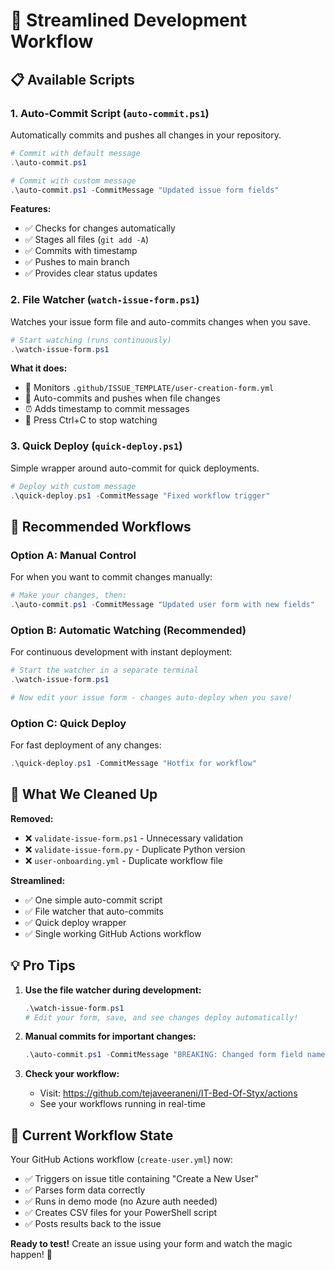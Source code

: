 # 🚀 Streamlined Development Workflow

## 📋 Available Scripts

### 1. **Auto-Commit Script** (`auto-commit.ps1`)
Automatically commits and pushes all changes in your repository.

```powershell
# Commit with default message
.\auto-commit.ps1

# Commit with custom message
.\auto-commit.ps1 -CommitMessage "Updated issue form fields"
```

**Features:**
- ✅ Checks for changes automatically
- ✅ Stages all files (`git add -A`)
- ✅ Commits with timestamp
- ✅ Pushes to main branch
- ✅ Provides clear status updates

### 2. **File Watcher** (`watch-issue-form.ps1`)
Watches your issue form file and auto-commits changes when you save.

```powershell
# Start watching (runs continuously)
.\watch-issue-form.ps1
```

**What it does:**
- 👀 Monitors `.github/ISSUE_TEMPLATE/user-creation-form.yml`
- 🔄 Auto-commits and pushes when file changes
- ⏰ Adds timestamp to commit messages
- 🛑 Press Ctrl+C to stop watching

### 3. **Quick Deploy** (`quick-deploy.ps1`)
Simple wrapper around auto-commit for quick deployments.

```powershell
# Deploy with custom message
.\quick-deploy.ps1 -CommitMessage "Fixed workflow trigger"
```

## 🔄 Recommended Workflows

### **Option A: Manual Control**
For when you want to commit changes manually:
```powershell
# Make your changes, then:
.\auto-commit.ps1 -CommitMessage "Updated user form with new fields"
```

### **Option B: Automatic Watching** (Recommended)
For continuous development with instant deployment:
```powershell
# Start the watcher in a separate terminal
.\watch-issue-form.ps1

# Now edit your issue form - changes auto-deploy when you save!
```

### **Option C: Quick Deploy**
For fast deployment of any changes:
```powershell
.\quick-deploy.ps1 -CommitMessage "Hotfix for workflow"
```

## 🎯 What We Cleaned Up

**Removed:**
- ❌ `validate-issue-form.ps1` - Unnecessary validation
- ❌ `validate-issue-form.py` - Duplicate Python version
- ❌ `user-onboarding.yml` - Duplicate workflow file

**Streamlined:**
- ✅ One simple auto-commit script
- ✅ File watcher that auto-commits
- ✅ Quick deploy wrapper
- ✅ Single working GitHub Actions workflow

## 💡 Pro Tips

1. **Use the file watcher during development:**
   ```powershell
   .\watch-issue-form.ps1
   # Edit your form, save, and see changes deploy automatically!
   ```

2. **Manual commits for important changes:**
   ```powershell
   .\auto-commit.ps1 -CommitMessage "BREAKING: Changed form field names"
   ```

3. **Check your workflow:**
   - Visit: https://github.com/tejaveeraneni/IT-Bed-Of-Styx/actions
   - See your workflows running in real-time

## 🔧 Current Workflow State

Your GitHub Actions workflow (`create-user.yml`) now:
- ✅ Triggers on issue title containing "Create a New User"
- ✅ Parses form data correctly
- ✅ Runs in demo mode (no Azure auth needed)
- ✅ Creates CSV files for your PowerShell script
- ✅ Posts results back to the issue

**Ready to test!** Create an issue using your form and watch the magic happen! 🎉
